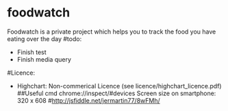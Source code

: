 # foodwatch
Foodwatch is a private project which helps you to track the food you have eating over the day
#todo:
* Finish test
* Finish media query


#Licence:

- Highchart: Non-commerical Licence (see licence/highchart_licence.pdf)
##Useful cmd
chrome://inspect/#devices
Screen size on smartphone: 320
 x 608 #http://jsfiddle.net/jermartin77/8wFMh/